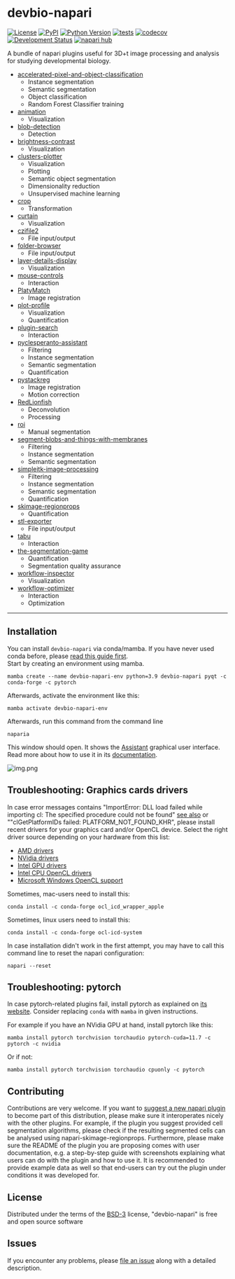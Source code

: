 # devbio-napari

[![License](https://img.shields.io/pypi/l/devbio-napari.svg?color=green)](https://github.com/haesleinhuepf/devbio-napari/raw/master/LICENSE)
[![PyPI](https://img.shields.io/pypi/v/devbio-napari.svg?color=green)](https://pypi.org/project/devbio-napari)
[![Python Version](https://img.shields.io/pypi/pyversions/devbio-napari.svg?color=green)](https://python.org)
[![tests](https://github.com/haesleinhuepf/devbio-napari/workflows/tests/badge.svg)](https://github.com/haesleinhuepf/napari-plot-profile/actions)
[![codecov](https://codecov.io/gh/haesleinhuepf/devbio-napari/branch/master/graph/badge.svg)](https://codecov.io/gh/haesleinhuepf/devbio-napari)
[![Development Status](https://img.shields.io/pypi/status/devbio-napari.svg)](https://en.wikipedia.org/wiki/Software_release_life_cycle#Alpha)
[![napari hub](https://img.shields.io/endpoint?url=https://api.napari-hub.org/shields/devbio-napari)](https://napari-hub.org/plugins/devbio-napari)

 
A bundle of napari plugins useful for 3D+t image processing and analysis for studying developmental biology.

* [accelerated-pixel-and-object-classification](https://www.napari-hub.org/plugins/napari-accelerated-pixel-and-object-classification)
  * Instance segmentation
  * Semantic segmentation
  * Object classification
  * Random Forest Classifier training
* [animation](https://www.napari-hub.org/plugins/napari-animation) 
  * Visualization
* [blob-detection](https://www.napari-hub.org/plugins/napari-blob-detection)
  * Detection
* [brightness-contrast](https://www.napari-hub.org/plugins/napari-brightness-contrast)
  * Visualization
* [clusters-plotter](https://www.napari-hub.org/plugins/napari-clusters-plotter)
  * Visualization
  * Plotting
  * Semantic object segmentation
  * Dimensionality reduction
  * Unsupervised machine learning
* [crop](https://www.napari-hub.org/plugins/napari-crop)
  * Transformation
* [curtain](https://www.napari-hub.org/plugins/napari-curtain)
  * Visualization 
* [czifile2](https://www.napari-hub.org/plugins/napari-czifile2)
  * File input/output
* [folder-browser](https://www.napari-hub.org/plugins/napari-folder-browser)
  * File input/output
* [layer-details-display](https://www.napari-hub.org/plugins/napari-layer-details-display)
  * Visualization
* [mouse-controls](https://www.napari-hub.org/plugins/napari-mouse-controls)
  * Interaction
* [PlatyMatch](https://www.napari-hub.org/plugins/PlatyMatch)
  * Image registration
* [plot-profile](https://www.napari-hub.org/plugins/napari-plot-profile)
  * Visualization
  * Quantification
* [plugin-search](https://www.napari-hub.org/plugins/napari-plugin-search)
  * Interaction
* [pyclesperanto-assistant](https://www.napari-hub.org/plugins/napari-pyclesperanto-assistant)
  * Filtering
  * Instance segmentation
  * Semantic segmentation
  * Quantification
* [pystackreg](https://www.napari-hub.org/plugins/napari-pystackreg)
  * Image registration
  * Motion correction
* [RedLionfish](https://www.napari-hub.org/plugins/RedLionfish)
  * Deconvolution
  * Processing
* [roi](https://www.napari-hub.org/plugins/napari-roi)
  * Manual segmentation
* [segment-blobs-and-things-with-membranes](https://www.napari-hub.org/plugins/napari-segment-blobs-and-things-with-membranes)
  * Filtering
  * Instance segmentation
  * Semantic segmentation
* [simpleitk-image-processing](https://www.napari-hub.org/plugins/napari-simpleitk-image-processing)
  * Filtering
  * Instance segmentation
  * Semantic segmentation
  * Quantification
* [skimage-regionprops](https://www.napari-hub.org/plugins/napari-skimage-regionprops)
  * Quantification
* [stl-exporter](https://www.napari-hub.org/plugins/napari-stl-exporter)
  * File input/output
* [tabu](https://www.napari-hub.org/plugins/napari-tabu)
  * Interaction
* [the-segmentation-game](https://www.napari-hub.org/plugins/the-segmentation-game)
  * Quantification
  * Segmentation quality assurance
* [workflow-inspector](https://www.napari-hub.org/plugins/napari-workflow-inspector)
  * Visualization
* [workflow-optimizer](https://www.napari-hub.org/plugins/napari-workflow-optimizer)
  * Interaction
  * Optimization

----------------------------------

## Installation

You can install `devbio-napari` via conda/mamba. If you have never used conda before, please [read this guide first](https://biapol.github.io/blog/mara_lampert/getting_started_with_mambaforge_and_python/readme.html).  
Start by creating an environment using mamba.

```
mamba create --name devbio-napari-env python=3.9 devbio-napari pyqt -c conda-forge -c pytorch
```

Afterwards, activate the environment like this:

```
mamba activate devbio-napari-env
```

Afterwards, run this command from the command line

```
naparia
```

This window should open. It shows the [Assistant](https://www.napari-hub.org/plugins/napari-assistant) graphical user interface. 
Read more about how to use it in its [documentation](https://www.napari-hub.org/plugins/napari-assistant).

![img.png](https://github.com/haesleinhuepf/devbio-napari/raw/master/docs/screenshot.png)

## Troubleshooting: Graphics cards drivers

In case error messages contains "ImportError: DLL load failed while importing cl: The specified procedure could not be found" [see also](https://github.com/clEsperanto/pyclesperanto_prototype/issues/55) or ""clGetPlatformIDs failed: PLATFORM_NOT_FOUND_KHR", please install recent drivers for your graphics card and/or OpenCL device. Select the right driver source depending on your hardware from this list:

* [AMD drivers](https://www.amd.com/en/support)
* [NVidia drivers](https://www.nvidia.com/download/index.aspx)
* [Intel GPU drivers](https://www.intel.com/content/www/us/en/download/726609/intel-arc-graphics-windows-dch-driver.html)
* [Intel CPU OpenCL drivers](https://www.intel.com/content/www/us/en/developer/articles/tool/opencl-drivers.html#latest_CPU_runtime)
* [Microsoft Windows OpenCL support](https://www.microsoft.com/en-us/p/opencl-and-opengl-compatibility-pack/9nqpsl29bfff)

Sometimes, mac-users need to install this:

    conda install -c conda-forge ocl_icd_wrapper_apple

Sometimes, linux users need to install this:

    conda install -c conda-forge ocl-icd-system


In case installation didn't work in the first attempt, you may have to call this command line to reset the napari configuration:

```
napari --reset
```

## Troubleshooting: pytorch

In case pytorch-related plugins fail, install pytorch as explained on [its website](https://pytorch.org/get-started/locally/). Consider replacing `conda` with `mamba` in given instructions.

For example if you have an NVidia GPU at hand, install pytorch like this:
```
mamba install pytorch torchvision torchaudio pytorch-cuda=11.7 -c pytorch -c nvidia
```
Or if not:
```
mamba install pytorch torchvision torchaudio cpuonly -c pytorch
```

## Contributing

Contributions are very welcome. 
If you want to [suggest a new napari plugin](https://github.com/haesleinhuepf/devbio-napari/pulls) to become part of this distribution, please make sure it interoperates nicely with the other plugins. 
For example, if the plugin you suggest provided cell segmentation algorithms, please check if the resulting segmented cells can be analysed using napari-skimage-regionprops.
Furthermore, please make sure the README of the plugin you are proposing comes with user documentation, e.g. a step-by-step guide with screenshots explaining what users can do with the plugin and how to use it. 
It is recommended to provide example data as well so that end-users can try out the plugin under conditions it was developed for.

## License

Distributed under the terms of the [BSD-3] license,
"devbio-napari" is free and open source software

## Issues

If you encounter any problems, please [file an issue] along with a detailed description.

[napari]: https://github.com/napari/napari
[Cookiecutter]: https://github.com/audreyr/cookiecutter
[@napari]: https://github.com/napari
[MIT]: http://opensource.org/licenses/MIT
[BSD-3]: http://opensource.org/licenses/BSD-3-Clause
[GNU GPL v3.0]: http://www.gnu.org/licenses/gpl-3.0.txt
[GNU LGPL v3.0]: http://www.gnu.org/licenses/lgpl-3.0.txt
[Apache Software License 2.0]: http://www.apache.org/licenses/LICENSE-2.0
[Mozilla Public License 2.0]: https://www.mozilla.org/media/MPL/2.0/index.txt
[cookiecutter-napari-plugin]: https://github.com/napari/cookiecutter-napari-plugin
[file an issue]: https://github.com/haesleinhuepf/devbio/issues
[napari]: https://github.com/napari/napari
[tox]: https://tox.readthedocs.io/en/latest/
[pip]: https://pypi.org/project/pip/
[PyPI]: https://pypi.org/
